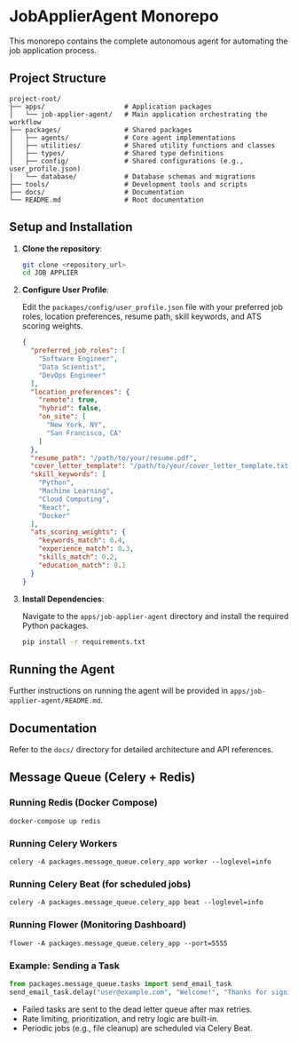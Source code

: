 # JobApplierAgent Monorepo

This monorepo contains the complete autonomous agent for automating the job application process.

## Project Structure

```
project-root/
├── apps/                    # Application packages
│   └── job-applier-agent/   # Main application orchestrating the workflow
├── packages/                # Shared packages
│   ├── agents/              # Core agent implementations
│   ├── utilities/           # Shared utility functions and classes
│   ├── types/               # Shared type definitions
│   ├── config/              # Shared configurations (e.g., user_profile.json)
│   └── database/            # Database schemas and migrations
├── tools/                   # Development tools and scripts
├── docs/                    # Documentation
└── README.md                # Root documentation
```

## Setup and Installation

1.  **Clone the repository**:

    ```bash
    git clone <repository_url>
    cd JOB APPLIER
    ```

2.  **Configure User Profile**:

    Edit the `packages/config/user_profile.json` file with your preferred job roles, location preferences, resume path, skill keywords, and ATS scoring weights.

    ```json
    {
      "preferred_job_roles": [
        "Software Engineer",
        "Data Scientist",
        "DevOps Engineer"
      ],
      "location_preferences": {
        "remote": true,
        "hybrid": false,
        "on_site": [
          "New York, NY",
          "San Francisco, CA"
        ]
      },
      "resume_path": "/path/to/your/resume.pdf",
      "cover_letter_template": "/path/to/your/cover_letter_template.txt",
      "skill_keywords": [
        "Python",
        "Machine Learning",
        "Cloud Computing",
        "React",
        "Docker"
      ],
      "ats_scoring_weights": {
        "keywords_match": 0.4,
        "experience_match": 0.3,
        "skills_match": 0.2,
        "education_match": 0.1
      }
    }
    ```

3.  **Install Dependencies**:

    Navigate to the `apps/job-applier-agent` directory and install the required Python packages.

    ```bash
    pip install -r requirements.txt
    ```

## Running the Agent

Further instructions on running the agent will be provided in `apps/job-applier-agent/README.md`.

## Documentation

Refer to the `docs/` directory for detailed architecture and API references.

## Message Queue (Celery + Redis)

### Running Redis (Docker Compose)
```
docker-compose up redis
```

### Running Celery Workers
```
celery -A packages.message_queue.celery_app worker --loglevel=info
```

### Running Celery Beat (for scheduled jobs)
```
celery -A packages.message_queue.celery_app beat --loglevel=info
```

### Running Flower (Monitoring Dashboard)
```
flower -A packages.message_queue.celery_app --port=5555
```

### Example: Sending a Task
```python
from packages.message_queue.tasks import send_email_task
send_email_task.delay("user@example.com", "Welcome!", "Thanks for signing up.")
```

- Failed tasks are sent to the dead letter queue after max retries.
- Rate limiting, prioritization, and retry logic are built-in.
- Periodic jobs (e.g., file cleanup) are scheduled via Celery Beat.
